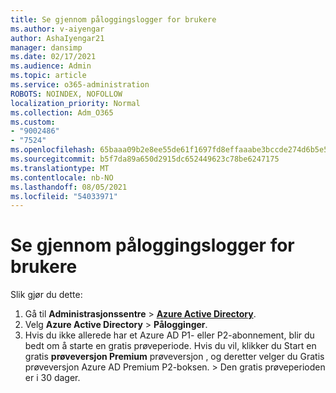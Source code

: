 ```yaml
---
title: Se gjennom påloggingslogger for brukere
ms.author: v-aiyengar
author: AshaIyengar21
manager: dansimp
ms.date: 02/17/2021
ms.audience: Admin
ms.topic: article
ms.service: o365-administration
ROBOTS: NOINDEX, NOFOLLOW
localization_priority: Normal
ms.collection: Adm_O365
ms.custom:
- "9002486"
- "7524"
ms.openlocfilehash: 65baaa09b2e8ee55de61f1697fd8effaaabe3bccde274d6b5e5ab2382bdca8c8
ms.sourcegitcommit: b5f7da89a650d2915dc652449623c78be6247175
ms.translationtype: MT
ms.contentlocale: nb-NO
ms.lasthandoff: 08/05/2021
ms.locfileid: "54033971"
---
```

# <a name="review-sign-in-logs-for-users"></a>Se gjennom påloggingslogger for brukere

Slik gjør du dette:

1. Gå til **Administrasjonssentre**  >  **[Azure Active Directory](https://go.microsoft.com/fwlink/p/?linkid=2067268)**.
1. Velg **Azure Active Directory**  >  **Pålogginger**.
1. Hvis du ikke allerede har et Azure AD P1- eller P2-abonnement, blir du bedt om å starte en gratis prøveperiode. Hvis du vil, klikker du Start en gratis **prøveversjon Premium** prøveversjon , og deretter velger du Gratis prøveversjon Azure AD Premium P2-boksen.  >   Den gratis prøveperioden er i 30 dager.